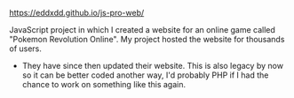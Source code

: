https://eddxdd.github.io/js-pro-web/

JavaScript project in which I created a website for an online game called "Pokemon Revolution Online". My project hosted the website for thousands of users.

* They have since then updated their website. This is also legacy by now so it can be better coded another way, I'd probably PHP if I had the chance to work on something like this again.
